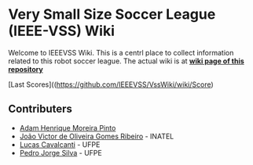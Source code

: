 # Very Small Size Soccer League (IEEE-VSS) Wiki 

Welcome to IEEEVSS Wiki. This is a centrl place to collect information related to this robot soccer league.
The actual wiki is at [**wiki page of this repository**](https://github.com/IEEEVSS/VssWiki/wiki)

[Last Scores]((https://github.com/IEEEVSS/VssWiki/wiki/Score)

## Contributers
- [Adam Henrique Moreira Pinto](https://github.com/ahmp3)
- [João Victor de Oliveira Gomes Ribeiro](https://github.com/jvoliveirag) - INATEL
- [Lucas Cavalcanti](https://github.com/lhcavalcanti) - UFPE
- [Pedro Jorge Silva](https://github.com/lhcavalcanti/pedrojlsilva) - UFPE

